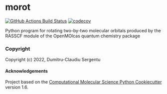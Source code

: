 morot
==============================
[//]: # (Badges)
[![GitHub Actions Build Status](https://github.com/clausserg/morot/workflows/CI/badge.svg)](https://github.com/clausserg/morot/actions?query=workflow%3ACI)
[![codecov](https://codecov.io/gh/clausserg/morot/branch/main/graph/badge.svg)](https://codecov.io/gh/clausserg/morot/branch/main)


Python program for rotating two-by-two molecular orbitals produced by the RASSCF module of the OpenMOlcas quantum chemistry package

### Copyright

Copyright (c) 2022, Dumitru-Claudiu Sergentu


#### Acknowledgements
 
Project based on the 
[Computational Molecular Science Python Cookiecutter](https://github.com/molssi/cookiecutter-cms) version 1.6.
